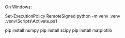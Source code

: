 On Windows:

Set-ExecutionPolicy RemoteSigned
python -m venv .venv
.venv\Scripts\Activate.ps1

pip install numpy
pip install scipy
pip install matplotlib
